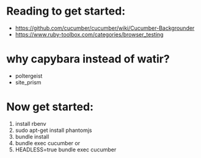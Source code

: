 # Reading to get started:


* https://github.com/cucumber/cucumber/wiki/Cucumber-Backgrounder
* https://www.ruby-toolbox.com/categories/browser_testing

# why capybara instead of watir?

* poltergeist
* site_prism

# Now get started:

1. install rbenv
1. sudo apt-get install phantomjs
1. bundle install
1. bundle exec cucumber or
1. HEADLESS=true bundle exec cucumber
